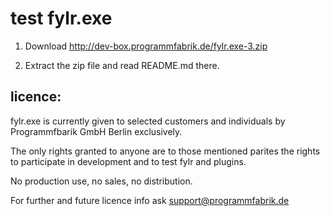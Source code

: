 # test fylr.exe

1. Download http://dev-box.programmfabrik.de/fylr.exe-3.zip

2. Extract the zip file and read README.md there.

## licence:

fylr.exe is currently given to selected customers and individuals by Programmfbarik GmbH Berlin exclusively.

The only rights granted to anyone are to those mentioned parites the rights to participate in development and to test fylr and plugins.

No production use, no sales, no distribution.

For further and future licence info ask support@programmfabrik.de
